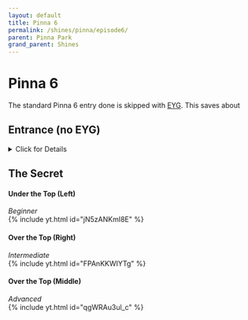```yaml
---
layout: default 
title: Pinna 6
permalink: /shines/pinna/episode6/
parent: Pinna Park
grand_parent: Shines
---
```

# Pinna 6
The standard Pinna 6 entry done is skipped with [EYG](/sms-guide/techniques/maneuvers/eyg/). This saves about 

## Entrance (no EYG)
<details markdown="block">
  <summary markdown="span">
    Click for Details
  </summary>
Entering the park is the same as Pinna 1, 3, 6(no EYG), 7, and 8.  
{% include yt.html id="YDxrxFj0Jv0" %}  

#### One Slide
-Tap jump, then dive.  
-Instead of performing a rollout, bellyhop (press B) directly after which leads into a waterslide.  
<img src="https://i.imgur.com/iIBtYwU.png">  
To get through the entrance with a single slide requires some maneuvering between obstacles. The image above highlights two main points to avoid bonking off. The easiest way to do this is by first leaving a bit of space between Mario and the wall. After sliding past the forward-facing section of the wall, you can then hold the control stick forward and in toward the wall. Once Mario is sliding against the side you should be able to slide through freely without bonking. Notice that holding in towards the walls also help to avoid bonking on the further ahead wall and noki at the entrance.

## The Park (no EYG)
The different fruits yoshi wants are RNG, and these are the order of how fast they are:  
- Papaya *fastest*  
- Banana  
- Pineapple  
- Coconut *slowest*
</details> 

## The Secret
#### Under the Top (Left)  
*Beginner*  
{% include yt.html id="jN5zANKmI8E" %}  
#### Over the Top (Right)
*Intermediate*  
{% include yt.html id="FPAnKKWIYTg" %}  
#### Over the Top (Middle)  
*Advanced*  
{% include yt.html id="qgWRAu3ul_c" %}  
